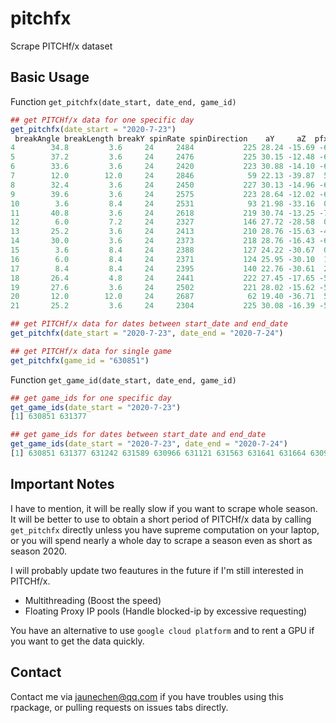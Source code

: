 # pitchfx
Scrape PITCHf/x dataset

## Basic Usage
Function `get_pitchfx(date_start, date_end, game_id)`
```r
## get PITCHf/x data for one specific day
get_pitchfx(date_start = "2020-7-23")
 breakAngle breakLength breakY spinRate spinDirection    aY     aZ  pfxX  pfxZ    pX   pZ   vX0     vY0   vZ0      x      y    x0    y0   z0
4        34.8         3.6     24     2484           225 28.24 -15.69 -6.45  8.38 -1.16 3.06  7.50 -138.72 -3.51 161.39 156.25 -3.05 50.00 5.37
5        37.2         3.6     24     2476           225 30.15 -12.48 -6.02  9.91 -1.17 2.75  7.60 -139.77 -4.48 161.51 164.40 -3.13 50.01 5.19
6        33.6         3.6     24     2420           223 30.88 -14.10 -6.40  9.04  0.48 2.07 11.55 -140.29 -6.00  98.62 182.79 -2.85 50.00 5.15
7        12.0        12.0     24     2846            59 22.13 -39.87  5.64 -5.65 -0.41 1.85  4.69 -116.06  0.32 132.70 188.77 -3.19 50.00 5.52
8        32.4         3.6     24     2450           227 30.13 -14.96 -6.06  8.68 -0.19 2.41  9.90 -139.63 -4.47 124.35 173.83 -2.99 50.00 5.01
9        39.6         3.6     24     2575           223 28.64 -12.02 -6.57 10.02 -0.17 1.50  9.85 -140.20 -8.43 123.61 198.30 -2.86 50.01 5.31
10        3.6         8.4     24     2531            93 21.98 -33.16  0.73 -0.60 -0.33 2.34  7.04 -126.31 -0.96 129.58 175.55 -3.23 50.00 5.36
11       40.8         3.6     24     2618           219 30.74 -13.25 -7.08  9.42 -0.61 2.64  9.14 -140.60 -4.99 140.08 167.47 -2.97 50.00 5.29
12        6.0         7.2     24     2327           146 27.72 -28.58  0.78  2.21 -0.05 2.27  7.47 -127.13 -1.83 118.76 177.37 -3.13 50.00 5.29
13       25.2         3.6     24     2413           210 28.76 -15.63 -4.99  8.48  0.43 3.81 10.90 -138.30 -1.71 100.52 135.85 -2.90 50.01 5.48
14       30.0         3.6     24     2373           218 28.76 -16.43 -6.44  8.10  0.68 2.36 12.28 -138.03 -4.45  91.21 175.04 -2.98 50.00 5.09
15        3.6         8.4     24     2388           127 24.22 -30.67  0.19  0.92  0.63 0.52  9.31 -126.40 -5.41  93.14 224.77 -3.12 50.00 5.13
16        6.0         8.4     24     2371           124 25.95 -30.10  1.02  1.30  0.71 0.99  8.87 -126.01 -4.39  89.76 211.99 -2.99 50.01 5.19
17        8.4         8.4     24     2395           140 22.76 -30.61  2.32  0.97 -0.06 2.85  6.54 -125.17 -0.74 119.21 161.73 -3.00 50.00 5.64
18       26.4         4.8     24     2441           222 27.45 -17.65 -5.25  7.49 -1.63 2.72  6.11 -137.65 -3.13 179.05 165.21 -3.18 50.01 5.06
19       27.6         3.6     24     2502           221 28.02 -15.62 -5.21  8.31 -0.30 2.80  8.98 -139.45 -4.25 128.53 163.12 -2.87 50.00 5.36
20       12.0        12.0     24     2687            62 19.40 -36.71  5.65 -3.48  0.31 0.13  5.91 -113.03 -3.53 105.19 235.38 -3.07 50.01 5.37
21       25.2         3.6     24     2304           225 30.08 -16.39 -5.35  8.08  0.39 2.36 10.73 -138.70 -4.95 102.04 175.04 -2.83 50.00 5.26

## get PITCHf/x data for dates between start_date and end_date
get_pitchfx(date_start = "2020-7-23", date_end = "2020-7-24")

## get PITCHf/x data for single game
get_pitchfx(game_id = "630851")

```

Function `get_game_id(date_start, date_end, game_id)`
```r
## get game_ids for one specific day
get_game_ids(date_start = "2020-7-23")
[1] 630851 631377

## get game_ids for dates between start_date and end_date
get_game_ids(date_start = "2020-7-23", date_end = "2020-7-24")
[1] 630851 631377 631242 631589 630966 631121 631563 631641 631664 630941 631514 630989 631091 631438 631378 631182
```

## Important Notes

I have to mention, it will be really slow if you want to scrape whole season. It will be better to use to obtain a short period of PITCHf/x data by calling `get_pitchfx` directly unless you have supreme computation on your laptop, or you will spend nearly a whole day to scrape a season even as short as season 2020.

I will probably update two feautures in the future if I'm still interested in PITCHf/x.
- Multithreading (Boost the speed)
- Floating Proxy IP pools (Handle blocked-ip by excessive requesting)

You have an alternative to use `google cloud platform` and to rent a GPU if you want to get the data quickly.

## Contact 
Contact me via jaunechen@qq.com if you have troubles using this rpackage, or pulling requests on issues tabs directly. 

